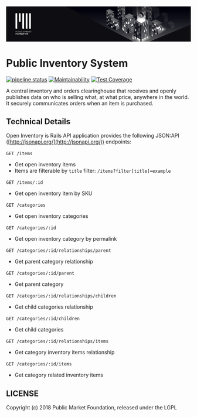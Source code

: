 ![Public Market Foundation](.github/public_market_readme_banner_1024_big.png)

# Public Inventory System

[![pipeline status](https://gitlab.com/publicmarket/open-inventory/badges/master/pipeline.svg)](https://gitlab.com/publicmarket/open-inventory/commits/master)
[![Maintainability](https://api.codeclimate.com/v1/badges/8b9d30d3ccf34dc441bb/maintainability)](https://codeclimate.com/github/abundance-labs/open-inventory/maintainability)
[![Test Coverage](https://api.codeclimate.com/v1/badges/8b9d30d3ccf34dc441bb/test_coverage)](https://codeclimate.com/github/abundance-labs/open-inventory/test_coverage)

A central inventory and orders clearinghouse that receives and openly publishes data on who is selling what, at what price, anywhere in the world. It securely communicates orders when an item is purchased.

## Technical Details

Open Inventory is Rails API application provides the following JSON:API ([http://jsonapi.org/](http://jsonapi.org/)) endpoints:

`GET /items`

* Get open inventory items
* Items are filterable by `title` filter: `/items?filter[title]=example`

`GET /items/:id`

* Get open inventory item by SKU

`GET /categories`

* Get open inventory categories

`GET /categories/:id`

* Get open inventory category by permalink

`GET /categories/:id/relationships/parent`

* Get parent category relationship

`GET /categories/:id/parent`

* Get parent category

`GET /categories/:id/relationships/children`

* Get child categories relationship

`GET /categories/:id/children`

* Get child categories

`GET /categories/:id/relationships/items`

* Get category inventory items relationship

`GET /categories/:id/items`

* Get category related inventory items

## LICENSE

Copyright (c) 2018 Public Market Foundation, released under the LGPL
